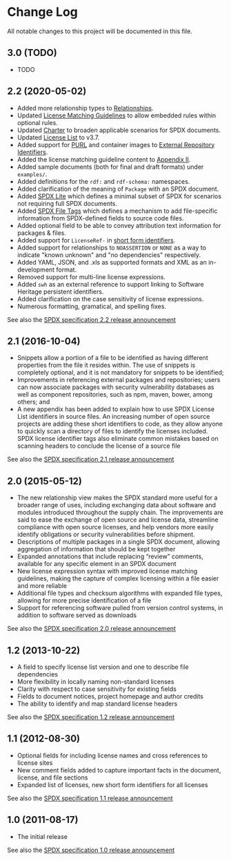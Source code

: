 # Change Log
All notable changes to this project will be documented in this file.

## 3.0 (TODO)

* TODO

## 2.2 (2020-05-02)

* Added more relationship types to [Relationships](https://github.com/spdx/spdx-spec/blob/development/v2.2/chapters/7-relationships-between-SPDX-elements.md).
* Updated [License Matching Guidelines](https://github.com/spdx/spdx-spec/blob/development/v2.2/chapters/appendix-II-license-matching-guidelines-and-templates.md) to allow embedded rules within optional rules.
* Updated [Charter](https://github.com/spdx/spdx-spec/blob/development/v2.2/chapters/1-rationale.md) to broaden applicable scenarios for SPDX documents.
* Updated [License List](https://github.com/spdx/spdx-spec/blob/development/v2.2/chapters/appendix-I-SPDX-license-list.md) to v3.7.
* Added support for [PURL](https://github.com/package-url/purl-spec) and container images to [External Repository Identifiers](https://github.com/spdx/spdx-spec/blob/development/v2.2/chapters/appendix-VI-external-repository-identifiers.md).
* Added the license matching guideline content to [Appendix II](https://github.com/spdx/spdx-spec/blob/development/v2.2/chapters/appendix-II-license-matching-guidelines-and-templates.md).
* Added sample documents (both for final and draft formats) under `examples/`.
* Added definitions for the `rdf:` and `rdf-schema:` namespaces.
* Added clarification of the meaning of `Package` with an SPDX document.
* Added [SPDX Lite](https://github.com/spdx/spdx-spec/blob/development/v2.2/chapters/appendix-VIII-SPDX-Lite.md) which defines a minimal subset of SPDX for scenarios not requiring full SPDX documents.
* Added [SPDX File Tags](https://github.com/spdx/spdx-spec/blob/development/v2.2/chapters/appendix-IX-file-tags.md) which defines a mechanism to add file-specific information from SPDX-defined fields to source code files.
* Added optional field to be able to convey attribution text information for packages & files.
* Added support for `LicenseRef-` in [short form identifiers](https://github.com/spdx/spdx-spec/blob/development/v2.2/chapters/appendix-V-using-SPDX-short-identifiers-in-source-files.md).
* Added support for relationships to `NOASSERTION` or `NONE` as a way to indicate "known unknown" and "no dependencies" respectively.
* Added YAML, JSON, and .xls as supported formats and XML as an in-development format.
* Removed support for multi-line license expressions.
* Added `swh` as an external reference to support linking to Software Heritage persistent identifiers.
* Added clarification on the case sensitivity of license expressions.
* Numerous formatting, gramatical, and spelling fixes.

See also the [SPDX specification 2.2 release announcement](https://www.linuxfoundation.org/blog/2020/05/spdx-2-2-specification-released/)

## 2.1 (2016-10-04)

* Snippets allow a portion of a file to be identified as having different properties from the file it resides within. The use of snippets is completely optional, and it is not mandatory for snippets to be identified;
* Improvements in referencing external packages and repositories; users can now associate packages with security vulnerability databases as well as component repositories, such as npm, maven, bower, among others; and
* A new appendix has been added to explain how to use SPDX License List identifiers in source files. An increasing number of open source projects are adding these short identifiers to code, as they allow anyone to quickly scan a directory of files to identify the licenses included. SPDX license identifier tags also eliminate common mistakes based on scanning headers to conclude the license of a source file

See also the [SPDX specification 2.1 release announcement](https://www.linuxfoundation.org/press-release/2016/10/the-linux-foundations-open-compliance-initiative-releases-new-spdx-specification)

## 2.0 (2015-05-12)

* The new relationship view makes the SPDX standard more useful for a broader range of uses, including exchanging data about software and modules introduced throughout the supply chain. The improvements are said to ease the exchange of open source and license data, streamline compliance with open source licenses, and help vendors more easily identify obligations or security vulnerabilities before shipment.
* Descriptions of multiple packages in a single SPDX document, allowing aggregation of information that should be kept together
* Expanded annotations that include replacing “review” comments, available for any specific element in an SPDX document
* New license expression syntax with improved license matching guidelines, making the capture of complex licensing within a file easier and more reliable
* Additional file types and checksum algorithms with expanded file types, allowing for more precise identification of a file
* Support for referencing software pulled from version control systems, in addition to software served as downloads

See also the [SPDX specification 2.0 release announcement](https://spdx.dev/milestone-day-spdx-release-version-2-0-release-great-step-forward-greatly-expands-utility-applicability-spec)

## 1.2 (2013-10-22)

* A field to specify license list version and one to describe file dependencies
* More flexibility in locally naming non-standard licenses
* Clarity with respect to case sensitivity for existing fields
* Fields to document notices, project homepage and author credits
* The ability to identify and map standard license headers

See also the [SPDX specification 1.2 release announcement](https://spdx.dev/spdx-releases-version-1-2-specification)

## 1.1 (2012-08-30)

* Optional fields for including license names and cross references to license sites
* New comment fields added to capture important facts in the document, license, and file sections
* Expanded list of licenses, new short form identifiers for all licenses

See also the [SPDX specification 1.1 release announcement](https://www.linuxfoundation.org/press-release/2012/08/the-linux-foundations-spdx-workgroup-releases-new-version-of-software-package-data-exchange-standard-2/)

## 1.0 (2011-08-17)

* The initial release

See also the [SPDX specification 1.0 release announcement](https://www.linuxfoundation.org/press-release/2011/08/spdx-workgroup-releases-software-package-data-exchange-standard-to-widespread-industry-support/)
